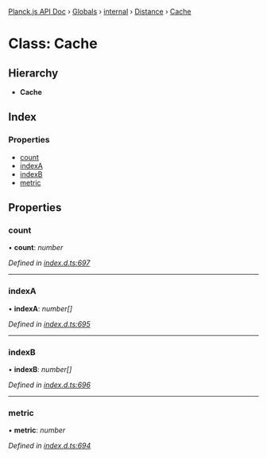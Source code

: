 [Planck.js API Doc](../README.md) › [Globals](../globals.md) › [internal](../modules/internal.md) › [Distance](../modules/internal.distance.md) › [Cache](internal.distance.cache.md)

# Class: Cache

## Hierarchy

* **Cache**

## Index

### Properties

* [count](internal.distance.cache.md#count)
* [indexA](internal.distance.cache.md#indexa)
* [indexB](internal.distance.cache.md#indexb)
* [metric](internal.distance.cache.md#metric)

## Properties

###  count

• **count**: *number*

*Defined in [index.d.ts:697](https://github.com/shakiba/planck.js/blob/9a1fbe4/lib/index.d.ts#L697)*

___

###  indexA

• **indexA**: *number[]*

*Defined in [index.d.ts:695](https://github.com/shakiba/planck.js/blob/9a1fbe4/lib/index.d.ts#L695)*

___

###  indexB

• **indexB**: *number[]*

*Defined in [index.d.ts:696](https://github.com/shakiba/planck.js/blob/9a1fbe4/lib/index.d.ts#L696)*

___

###  metric

• **metric**: *number*

*Defined in [index.d.ts:694](https://github.com/shakiba/planck.js/blob/9a1fbe4/lib/index.d.ts#L694)*
